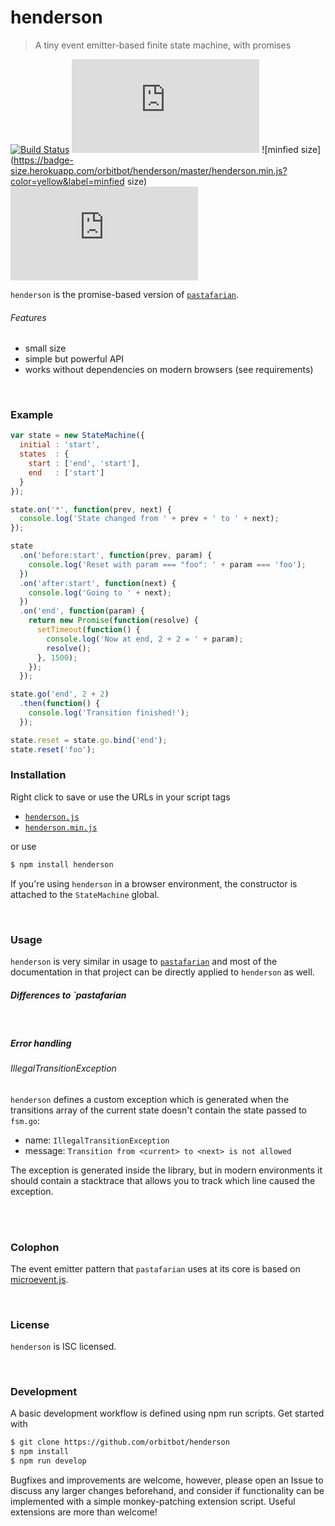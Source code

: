 # henderson
> A tiny event emitter-based finite state machine, with promises

[![Build Status](https://travis-ci.org/orbitbot/henderson.svg?branch=master)](https://travis-ci.org/orbitbot/henderson)
![Uncompressed size](https://badge-size.herokuapp.com/orbitbot/henderson/master/henderson.js?color=red)
![minfied size](https://badge-size.herokuapp.com/orbitbot/henderson/master/henderson.min.js?color=yellow&label=minfied size)
![minfied+gzipped size](https://badge-size.herokuapp.com/orbitbot/henderson/master/henderson.min.js?label=gzipped.min&compression=gzip)

`henderson` is the promise-based version of [`pastafarian`](https://github.com/orbitbot/pastafarian).

###### Features
- small size
- simple but powerful API
- works without dependencies on modern browsers (see requirements)

<br>

### Example

```js
var state = new StateMachine({
  initial : 'start',
  states  : {
    start : ['end', 'start'],
    end   : ['start']
  }
});

state.on('*', function(prev, next) {
  console.log('State changed from ' + prev + ' to ' + next);
});

state
  .on('before:start', function(prev, param) {
    console.log('Reset with param === "foo": ' + param === 'foo');
  })
  .on('after:start', function(next) {
    console.log('Going to ' + next);
  })
  .on('end', function(param) {
    return new Promise(function(resolve) {
      setTimeout(function() {
        console.log('Now at end, 2 + 2 = ' + param);
        resolve();
      }, 1500);
    });
  });

state.go('end', 2 + 2)
  .then(function() {
    console.log('Transition finished!');
  });

state.reset = state.go.bind('end');
state.reset('foo');
```

### Installation

Right click to save or use the URLs in your script tags

- [`henderson.js`](https://cdn.rawgit.com/orbitbot/henderson/master/henderson.js)
- [`henderson.min.js`](https://cdn.rawgit.com/orbitbot/henderson/master/henderson.min.js)

or use

```sh
$ npm install henderson
```

If you're using `henderson` in a browser environment, the constructor is attached to the `StateMachine` global.

<br>

### Usage

`henderson` is very similar in usage to [`pastafarian`](https://github.com/orbitbot/pastafarian) and most of the documentation in that project can be directly applied to `henderson` as well.

##### Differences to `pastafarian



<br>

##### Error handling

###### IllegalTransitionException

`henderson` defines a custom exception which is generated when the transitions array of the current state doesn't contain the state passed to `fsm.go`:

- name: `IllegalTransitionException`
- message: `Transition from <current> to <next> is not allowed`

The exception is generated inside the library, but in modern environments it should contain a stacktrace that allows you to track which line caused the exception.

<br>

<br>

### Colophon

The event emitter pattern that `pastafarian` uses at its core is based on [microevent.js](https://github.com/jeromeetienne/microevent.js).

<br>

### License

`henderson` is ISC licensed.

<br>

### Development

A basic development workflow is defined using npm run scripts. Get started with

```sh
$ git clone https://github.com/orbitbot/henderson
$ npm install
$ npm run develop
```

Bugfixes and improvements are welcome, however, please open an Issue to discuss any larger changes beforehand, and consider if functionality can be implemented with a simple monkey-patching extension script. Useful extensions are more than welcome!
